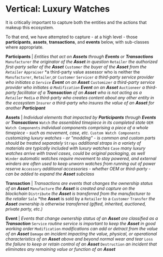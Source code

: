 # Vertical: Luxury Watches
It is critically important to capture both the entities and the actions that makeup this ecosystem. 

To that end, we have attempted to capture - at a high level - those **participants**, **assets**, **transactions**, and **events** below, with sub-classes where appropriate.

**Participants** | *Entities that act on **Assets** through **Events** or **Transactions***
`Manufacturer` *the originator of the **Asset** in question*
`Retailer` *the authorized first-party seller of the **Asset***
`Customer` *the buyer of the **Asset** from the `Retailer`*
`Appraiser` *a third-party value assessor who is neither the `Manufacturer`, `Retailer`,or `Customer`
`Servicer` *a third-party service provider who initiates a `Service` **Event** on an **Asset***
`Customizer` *a third-party service provider who initiates a `Modification` **Event** on an **Asset***
`Auctioneer` *a third-party facilitator of a **Transaction** of an **Asset** who is not acting as a `Retailer`*
`Media` *a third-party who creates content about any other entity in the ecosystem*
`Insurer` *a third-party who insures the value of an **Asset** for another **Participant***

**Assets** | *Individual elements that impacted by **Participants** through **Events** or **Transactions***
`Watch` *the assembled timepiece in its completed state*
`OEM Watch Components` *individual components comprising a piece of a whole timepiece - such as movement, case, etc.*
`Custom Watch Components` *customizing luxury watches - or "modding" - is common and custom parts should be treated separately*
`Straps` *additional straps in a variety of materials are typically included with luxury watches*
`Case` *many luxury watches arrive with travel cases, could be original packaging, as well*
`Winder` *automatic watches require movement to stay powered, and external winders are often used to keep unworn watches from running out of power reserve*
`Accessory` *additional accessories - whether OEM or third-party - can be added to expand the **Asset** subclass*

**Transaction** | *Transactions are events that changes the ownership status of an **Asset***
`Manufacture` *the **Asset** is created and capture on the blockchain*
`Distribute` *the **Asset** is transferred from the manufacturer to the retailer*
`Sale` *the **Asset** is sold by a `Retailer` to a `Customer`
`Transfer` *the **Asset** ownership is otherwise transferred (gifted, inherited, auctioned, private party, etc.)*

**Event** | *Events that change ownership status of an **Asset** are classified as a **Transaction***
`Service` *routine service is important to keep the **Asset** in good working order*
`Modification` *modifications can add or detract from the value of an **Asset***
`Damage` *an incident impacting the value, physical, or operational characteristics of an **Asset** above and beyond normal wear and tear*
`Loss` *the failure to keep or retain control of an **Asset***
`Destruction` *an incident that eliminates any remaining value or function of an **Asset***
